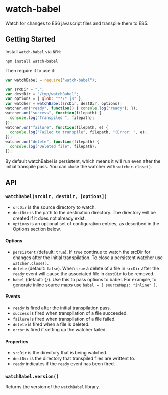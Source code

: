 # watch-babel

Watch for changes to ES6 javascript files and transpile them to ES5.

## Getting Started

Install `watch-babel` via `NPM`:

```
npm install watch-babel
```

Then require it to use it:

```js
var watchBabel = require("watch-babel");

var srcDir = ".";
var destDir = "/tmp/watchBabel";
var options = { glob: "**/*.js" };
var watcher = watchBabel(srcDir, destDir, options);
watcher.on("ready", function() { console.log("ready"); });
watcher.on("success", function(filepath) {
  console.log("Transpiled ", filepath);
});
watcher.on("failure", function(filepath, e) {
  console.log("Failed to transpile", filepath, "(Error: ", e);
});
watcher.on("delete", function(filepath) {
  console.log("Deleted file", filepath);
});
```

By default watchBabel is persistent, which means it will run even after the
initial transpile pass. You can close the watcher with `watcher.close()`.

## API

### `watchBabel(srcDir, destDir, [options])`

- `srcDir` is the source directory to watch.
- `destDir` is the path to the destination directory. The directory will be
  created if it does not already exist.
- `options` is an optional set of configuration entries, as described in the
  Options section below.

#### Options

- `persistent` (default: `true`). If `true` continue to watch the srcDir for
  changes after the initial transpilation. To close a persistent watcher use
  `watcher.close()`.
- `delete` (default: `false`). When `true` a delete of a file in `srcDir` after
  the `ready` event will cause the associated file in `destDir` to be removed.
- `babel` (default: {}). Use this to pass options to babel. For example, to
  generate inline source maps use `babel = { sourceMaps: "inline" }`.

#### Events

- `ready` is fired after the initial transpilation pass.
- `success` is fired when transpilation of a file succeeded.
- `failure` is fired when transpilation of a file failed.
- `delete` is fired when a file is deleted.
- `error` is fired if setting up the watcher failed.

#### Properties

- `srcDir` is the directory that is being watched.
- `destDir` is the directory that transpiled files are writtent to.
- `ready` indicates if the `ready` event has been fired.

### `watchBabel.version()`

Returns the version of the `watchBabel` library.
